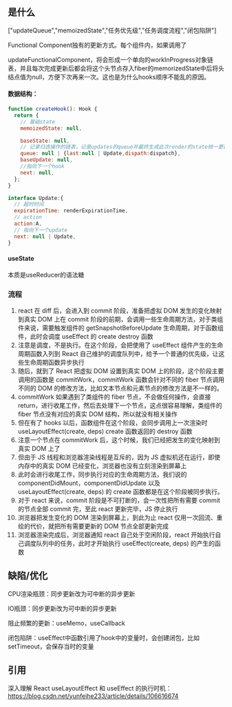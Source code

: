 ## <a id="whatis">是什么</a>

["updateQueue","memoizedState","任务优先级","任务调度流程","闭包陷阱"]

Functional Component独有的更新方式。每个组件内，如果调用了

updateFunctionalComponent，将会形成一个单向的workInProgress对象链表，并且每次完成更新后都会将这个头节点存入fiber的memorizedState中后将头结点值为null，方便下次再来一次。这也是为什么hooks顺序不能乱的原因。





#### 数据结构：

```js
function createHook(): Hook {
  return {
    // 基础state
    memoizedState: null,

    baseState: null,
    // 记录归迭操作的链表，记录updates的queue并最终生成此次render的state统一更新，这个也是reducer思想的体现，链表设计也是为了可中断
    queue: null | {last:null | Update,dispath:dispatch},
    baseUpdate: null,
	//指向下一个hook
    next: null,
  };
}

interface Update:{
  // 超时时间
  expirationTime: renderExpirationTime,
  // action
  action:A,
  // 指向下一个update
  next: null | Update,
}


```



#### useState

本质是useReducer的语法糖

### 流程

1. react 在 diff 后，会进入到 commit 阶段，准备把虚拟 DOM 发生的变化映射到真实 DOM 上在 commit 阶段的前期，会调用一些生命周期方法，对于类组件来说，需要触发组件的 getSnapshotBeforeUpdate 生命周期，对于函数组件，此时会调度 useEffect 的 create destroy 函数
2. 注意是调度，不是执行。在这个阶段，会把使用了 useEffect 组件产生的生命周期函数入列到 React 自己维护的调度队列中，给予一个普通的优先级，让这些生命周期函数异步执行
3. 随后，就到了 React 把虚拟 DOM 设置到真实 DOM 上的阶段，这个阶段主要调用的函数是 commitWork，commitWork 函数会针对不同的 fiber 节点调用不同的 DOM 的修改方法，比如文本节点和元素节点的修改方法是不一样的。
4. commitWork 如果遇到了类组件的 fiber 节点，不会做任何操作，会直接 return，进行收尾工作，然后去处理下一个节点，这点很容易理解，类组件的 fiber 节点没有对应的真实 DOM 结构，所以就没有相关操作
5. 但在有了 hooks 以后，函数组件在这个阶段，会同步调用上一次渲染时 useLayoutEffect(create, deps) create 函数返回的 destroy 函数
6. 注意一个节点在 commitWork 后，这个时候，我们已经把发生的变化映射到真实 DOM 上了
7. 但由于 JS 线程和浏览器渲染线程是互斥的，因为 JS 虚拟机还在运行，即使内存中的真实 DOM 已经变化，浏览器也没有立刻渲染到屏幕上
8. 此时会进行收尾工作，同步执行对应的生命周期方法，我们说的componentDidMount，componentDidUpdate 以及 useLayoutEffect(create, deps) 的 create 函数都是在这个阶段被同步执行。
9. 对于 react 来说，commit 阶段是不可打断的，会一次性把所有需要 commit 的节点全部 commit 完，至此 react 更新完毕，JS 停止执行
10. 浏览器把发生变化的 DOM 渲染到屏幕上，到此为止 react 仅用一次回流、重绘的代价，就把所有需要更新的 DOM 节点全部更新完成
11. 浏览器渲染完成后，浏览器通知 react 自己处于空闲阶段，react 开始执行自己调度队列中的任务，此时才开始执行 useEffect(create, deps) 的产生的函数

## <a id="issue">缺陷/优化</a>

CPU渲染瓶颈：同步更新改为可中断的异步更新

IO瓶颈：同步更新改为可中断的异步更新

阻止频繁的更新：useMemo，useCallback

闭包陷阱：useEffect中函数引用了hook中的变量时，会创建闭包，比如setTimeout，会保存当时的变量


## <a id="reference">引用</a>

深入理解 React useLayoutEffect 和 useEffect 的执行时机：https://blog.csdn.net/yunfeihe233/article/details/106616674

